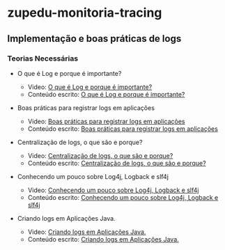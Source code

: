 # zupedu-monitoria-tracing

## Implementação e boas práticas de logs

### Teorias Necessárias
- O que é Log e porque é importante?
  - Video: [O que é Log e porque é importante?](https://www.youtube.com/watch?v=L44PuE00agM)
  - Conteúdo escrito: [O que é Log e porque é importante?](https://github.com/zup-academy/materiais-publicos-treinamentos/blob/main/monitoria-e-tracing/o-que-e-log-e-porque-e-importante.md)

- Boas práticas para registrar logs em aplicações
  - Video: [Boas práticas para registrar logs em aplicações](https://www.youtube.com/watch?v=VdZBRKqIsl4)
  - Conteúdo escrito: [Boas práticas para registrar logs em aplicações](https://github.com/zup-academy/materiais-publicos-treinamentos/blob/main/monitoria-e-tracing/boas-praticas-para-registrar-logs-em-aplicacoes.md)

- Centralização de logs, o que são e porque?
  - Video: [Centralização de logs, o que são e porque?](https://www.youtube.com/watch?v=hyKs_dEBer8)
  - Conteúdo escrito: [Centralização de logs, o que são e porque?](https://github.com/zup-academy/materiais-publicos-treinamentos/blob/main/monitoria-e-tracing/centralicacao-de-logs-o-que-sao-e-porque.md)

- Conhecendo um pouco sobre Log4j, Logback e slf4j
  - Video: [Conhecendo um pouco sobre Log4j, Logback e slf4j](https://www.youtube.com/watch?v=4dZGhHeFd_o)
  - Conteúdo escrito: [Conhecendo um pouco sobre Log4j, Logback e slf4j](https://github.com/zup-academy/materiais-publicos-treinamentos/blob/main/monitoria-e-tracing/diferencas-entre-log4j-logback-e-slf4j.md)

- Criando logs em Aplicações Java.
  - Video: [Criando logs em Aplicações Java.](https://www.youtube.com/watch?v=-9q0eDvbpDk)
  - Conteúdo escrito: [Criando logs em Aplicações Java.](https://github.com/zup-academy/materiais-publicos-treinamentos/blob/main/monitoria-e-tracing/criando-logs-em-aplicacoes-java.md)


